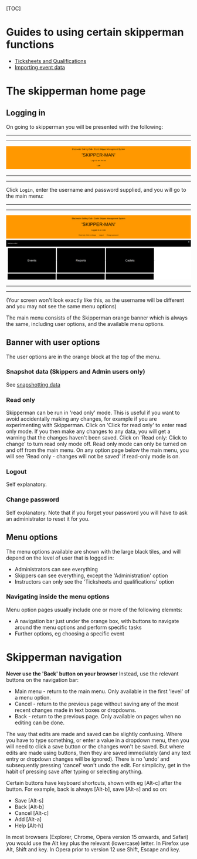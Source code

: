

[TOC]

# Guides to using certain skipperman functions
- [Ticksheets and Qualifications](ticksheets_and_qualifications_guide.md)
- [Importing event data](import_registration_data_help.md)

# The skipperman home page

## Logging in

On going to skipperman you will be presented with the following:

***
***
![mainmenu.png](/static/mainmenu.png)
***
***

Click `Login`, enter the username and password supplied, and you will go to the main menu:

***
***
![loggedin.png](/static/loggedin.png)
***
***

(Your screen won't look exactly like this, as the username will be different and you may not see the same menu options)

The main menu consists of the Skipperman orange banner which is always the same, including user options, and the available menu options.

## Banner with user options

The user options are in the orange block at the top of the menu.

### Snapshot data (Skippers and Admin users only)

See [snapshotting data](data_backup_help.md)

### Read only

Skipperman can be run in 'read only' mode. This is useful if you want to avoid accidentally making any changes, for example if you are experimenting with Skipperman. Click on 'Click for read only' to enter read only mode. If you then make any changes to any data, you will get a warning that the changes haven't been saved. Click on 'Read only: Click to change' to turn read only mode off. Read only mode can only be turned on and off from the main menu. On any option page below the main menu, you will see 'Read only - changes will not be saved' if read-only mode is on.

### Logout

Self explanatory.

### Change password

Self explanatory. Note that if you forget your password you will have to ask an administrator to reset it for you.

## Menu options

The menu options available are shown with the large black tiles, and will depend on the level of user that is logged in:

- Administrators can see everything
- Skippers can see everything, except the 'Administration' option
- Instructors can only see the 'Ticksheets and qualifications' option

### Navigating inside the menu options

Menu option pages usually include one or more of the following elemnts:

- A navigation bar just under the orange box, with buttons to navigate around the menu options and perform specific tasks
- Further options, eg choosing a specific event

# Skipperman navigation

**Never use the 'Back' button on your browser** Instead, use the relevant buttons on the navigation bar:

- Main menu - return to the main menu. Only available in the first 'level' of a menu option.
- Cancel - return to the previous page without saving any of the most recent changes made in text boxes or dropdowns.
- Back - return to the previous page. Only available on pages when no editing can be done.

The way that edits are made and saved can be slightly confusing. Where you have to type something, or enter a value in a dropdown menu, then you will need to click a save button or the changes won't be saved. But where edits are made using buttons, then they are saved immediately (and any text entry or dropdown changes will be ignored). There is no 'undo' and subsequently pressing 'cancel' won't undo the edit.
For simplicity, get in the habit of pressing save after typing or selecting anything.

Certain buttons have keyboard shortcuts, shown with eg [Alt-c] after the button. For example, back is always [Alt-b], save [Alt-s] and so on:

- Save [Alt-s]
- Back [Alt-b]
- Cancel [Alt-c]
- Add [Alt-a]
- Help [Alt-h]


In most browsers (Explorer, Chrome, Opera version 15 onwards, and Safari) you would use the Alt key plus the relevant (lowercase) letter. In Firefox use Alt, Shift and key. In Opera prior to version 12 use Shift, Escape and key.
